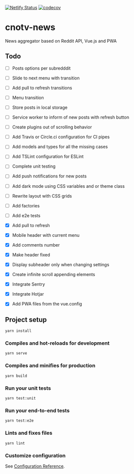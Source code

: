 [![Netlify Status](https://api.netlify.com/api/v1/badges/5d30be00-bed2-4c64-8f22-9f868a44d104/deploy-status)](https://app.netlify.com/sites/cnotv-news/deploys)
[![codecov](https://codecov.io/gh/cnotv/news/branch/master/graph/badge.svg)](https://codecov.io/gh/cnotv/news)

# cnotv-news

News aggregator based on Reddit API, Vue.js and PWA

## Todo

- [ ] Posts options per subredddit
- [ ] Slide to next menu with transition
- [ ] Add pull to refresh transitions
- [ ] Menu transition
- [ ] Store posts in local storage
- [ ] Service worker to inform of new posts with refresh button
- [ ] Create plugins out of scrolling behavior
- [ ] Add Travis or Circle.ci configuration for CI pipes
- [ ] Add models and types for all the missing cases
- [ ] Add TSLint configuration for ESLint
- [ ] Complete unit testing
- [ ] Add push notifications for new posts
- [ ] Add dark mode using CSS variables and or theme class
- [ ] Rewrite layout with CSS grids
- [ ] Add factories
- [ ] Add e2e tests

- [x] Add pull to refresh
- [x] Mobile header with current menu
- [x] Add comments number
- [x] Make header fixed
- [x] Display subheader only when changing settings
- [x] Create infinite scroll appending elements
- [x] Integrate Sentry
- [x] Integrate Hotjar
- [x] Add PWA files from the vue.config


## Project setup
```
yarn install
```

### Compiles and hot-reloads for development
```
yarn serve
```

### Compiles and minifies for production
```
yarn build
```

### Run your unit tests
```
yarn test:unit
```

### Run your end-to-end tests
```
yarn test:e2e
```

### Lints and fixes files
```
yarn lint
```

### Customize configuration
See [Configuration Reference](https://cli.vuejs.org/config/).
